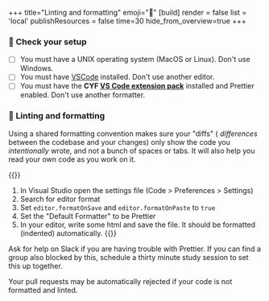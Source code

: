 +++
title="Linting and formatting"
emoji="🧹"
[build]
    render = false
    list = 'local'
    publishResources = false
time=30
hide_from_overview=true
+++

### 🧰 Check your setup

- [ ] You must have a UNIX operating system (MacOS or Linux). Don't use Windows.
- [ ] You must have [VSCode](https://code.visualstudio.com/) installed. Don't use another editor.
- [ ] You must have the **CYF [VS Code extension pack](https://marketplace.visualstudio.com/items?itemName=CodeYourFuture.cyf-extension-pack)** installed and Prettier enabled. Don't use another formatter.

### 🧹 Linting and formatting

Using a shared formatting convention makes sure your "diffs" ( _differences_ between the codebase and your changes) only show the code you _intentionally_ wrote, and not a bunch of spaces or tabs. It will also help you read your own code as you work on it.

{{<note type="tip" title="VS Code format on save">}}

1. In Visual Studio open the settings file (Code > Preferences > Settings)
1. Search for editor format
1. Set `editor.formatOnSave` and `editor.formatOnPaste` to `true`
1. Set the "Default Formatter" to be Prettier
1. In your editor, write some html and save the file. It should be formatted (indented) automatically.
   {{</note>}}

Ask for help on Slack if you are having trouble with Prettier. If you can find a group also blocked by this, schedule a thirty minute study session to set this up together.

Your pull requests may be automatically rejected if your code is not formatted and linted.
